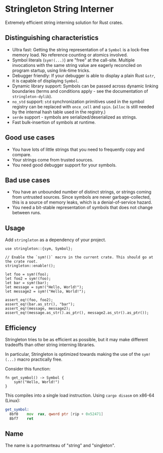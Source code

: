 # Stringleton String Interner

Extremely efficient string interning solution for Rust crates.

## Distinguishing characteristics

- Ultra fast: Getting the string representation of a `Symbol` is a lock-free
  memory load. No reference counting or atomics involved.
- Symbol literals (`sym!(...)`) are "free" at the call-site. Multiple
  invocations with the same string value are eagerly reconciled on program
  startup, using link-time tricks.
- Debugger friendly: If your debugger is able to display a plain Rust `&str`, it
  is capable of displaying `Symbol`.
- Dynamic library support: Symbols can be passed across dynamic linking
  boundaries (terms and conditions apply - see the documentation of
  `stringleton-dylib`).
- `no_std` support: `std` synchronization primitives used in the symbol registry
  can be replaced with `once_cell` and `spin`. (`alloc` is still needed by the
  internal hash table used in the registry.)
- `serde` support - symbols are serialized/deserialized as strings.
- Fast bulk-insertion of symbols at runtime.

## Good use cases

- You have lots of little strings that you need to frequently copy and compare.
- Your strings come from trusted sources.
- You need good debugger support for your symbols.

## Bad use cases

- You have an unbounded number of distinct strings, or strings coming from
  untrusted sources. Since symbols are never garbage-collected, this is a source
  of memory leaks, which is a denial-of-service hazard.
- You need a bit-stable representation of symbols that does not change between
  runs.

## Usage

Add `stringleton` as a dependency of your project.

```rust,ignore
use stringleton::{sym, Symbol};

// Enable the `sym!()` macro in the current crate. This should go at the crate root.
stringleton::enable!();

let foo = sym!(foo);
let foo2 = sym!(foo);
let bar = sym!(bar);
let message = sym!("Hello, World!");
let message2 = sym!("Hello, World!");

assert_eq!(foo, foo2);
assert_eq!(bar.as_str(), "bar");
assert_eq!(message, message2);
assert_eq!(message.as_str().as_ptr(), message2.as_str().as_ptr());
```

## Efficiency

Stringleton tries to be as efficient as possible, but it may make different
tradeoffs than other string interning libraries.

In particular, Stringleton is optimized towards making the use of the
`sym!(...)` macro practically free.

Consider this function:

```rust,ignore
fn get_symbol() -> Symbol {
    sym!("Hello, World!")
}
```

This compiles into a single load instruction. Using `cargo disasm` on x86-64
(Linux):

```asm
get_symbol:
  8bf0    mov  rax, qword ptr [rip + 0x52471]
  8bf7    ret
```

## Name

The name is a portmanteau of "string" and "singleton".

